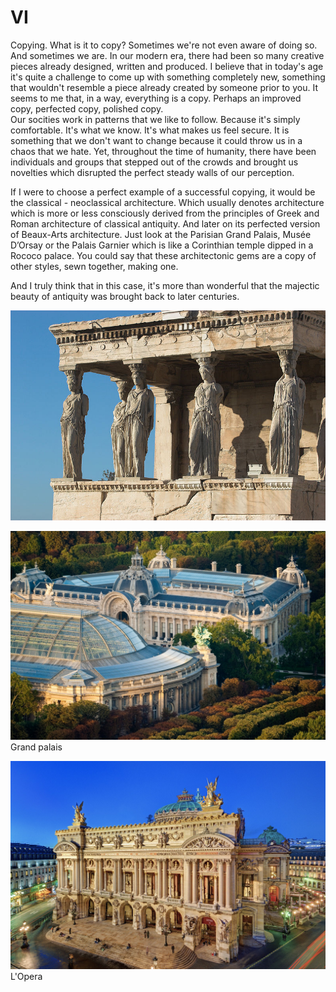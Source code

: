 # VI

Copying. What is it to copy? Sometimes we're not even aware of doing so. And sometimes we are. 
In our modern era, there had been so many creative pieces already designed, written and produced. I believe that in today's age it's quite a challenge to come up with something completely new, something that wouldn't resemble a piece already created by someone prior to you. It seems to me that, in a way, everything is a copy. Perhaps an improved copy, perfected copy, polished copy.  
Our socities work in patterns that we like to follow. Because it's simply comfortable. It's what we know. It's what makes us feel secure. It is something that we don't want to change because it could throw us in a chaos that we hate. 
Yet, throughout the time of humanity, there have been individuals and groups that stepped out of the crowds and brought us novelties which disrupted the perfect steady walls of our perception. 

If I were to choose a perfect example of a successful copying, it would be the classical - neoclassical architecture. Which usually denotes architecture which is more or less consciously derived from the principles of Greek and Roman architecture of classical antiquity. And later on its perfected version of Beaux-Arts architecture. Just look at the Parisian Grand Palais, Musée D’Orsay or the Palais Garnier which is like a Corinthian temple dipped in a Rococo palace. You could say that these architectonic gems are a copy of other styles, sewn together, making one.

And I truly think that in this case, it's more than wonderful that the majectic beauty of antiquity was brought back to later centuries.

![antique](./img/antique.jpg)

![grand palais](./img/grand-palais.jpg)
Grand palais


![opera](./img/opera.jpg)
L'Opera

